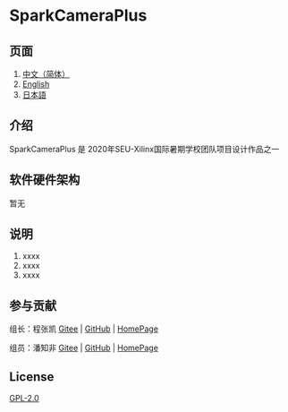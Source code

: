 # SparkCameraPlus

## 页面

1.  [中文（简体）](https://gitee.com/dreamcmi/SparkCameraPlus/blob/master/README.md)
2.  [English](https://gitee.com/dreamcmi/SparkCameraPlus/blob/master/README.en.md)
3.  [日本語](https://gitee.com/dreamcmi/SparkCameraPlus/blob/master/README.ja.md)

## 介绍

SparkCameraPlus 是 2020年SEU-Xilinx国际暑期学校团队项目设计作品之一


## 软件硬件架构

暂无

## 说明

1.  xxxx
2.  xxxx
3.  xxxx

## 参与贡献

组长：程张凯 [Gitee](https://gitee.com/dreamcmi) | [GitHub](https://github.com/dreamcmi) | [HomePage](https://www.dreamcstudio.cn/)

组员：潘知非 [Gitee](https://gitee.com/peter-zhifei) | [GitHub](https://github.com/peter-zhifei) | [HomePage](https://panzhifei.xyz/)

## License

[GPL-2.0](https://gitee.com/dreamcmi/SparkCameraPlus/blob/master/LICENSE)
